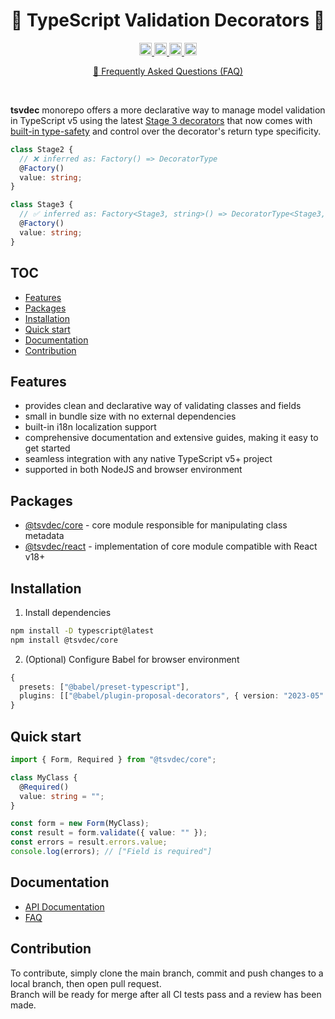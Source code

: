 <h1 align="center">🚀 TypeScript Validation Decorators 🚀</h1>

<p align="center">
 <a href="https://npmcharts.com/compare/typescript-decorator-validation?minimal=true">
  <img alt="Downloads per month" src="https://img.shields.io/npm/dm/@tsvdec/core" height="20"/>
 </a>
 <a href="https://www.npmjs.com/package/typescript-decorator-validation">
  <img alt="NPM Version" src="https://img.shields.io/npm/v/@tsvdec/core.svg" height="20"/>
 </a>
 <a href="https://github.com/brunotot/typescript-decorator-validation/graphs/commit-activity">
  <img alt="Maintained" src="https://img.shields.io/badge/Maintained%3F-yes-green.svg" height="20"/>
 </a>
 <a href="https://github.com/brunotot/typescript-decorator-validation/actions/workflows/tests.yml">
  <img alt="Tests" src="https://github.com/brunotot/typescript-decorator-validation/actions/workflows/tests.yml/badge.svg" height="20"/>
 </a>
</p>

<p align="center">
  <a href="https://github.com/brunotot/typescript-decorator-validation/blob/main/markdown/FAQ.md#@tsvdec/core">
    🔎 Frequently Asked Questions (FAQ)
  </a>
</p>

<br /> 

**tsvdec** monorepo offers a more declarative way to manage model validation in TypeScript v5 using the latest [Stage 3 decorators](https://www.typescriptlang.org/docs/handbook/release-notes/typescript-5-0.html#decorators) that now comes with [built-in type-safety](https://www.typescriptlang.org/docs/handbook/release-notes/typescript-5-0.html#writing-well-typed-decorators) and control over the decorator's return type specificity.

```ts
class Stage2 {
  // ❌ inferred as: Factory() => DecoratorType
  @Factory()
  value: string;
}

class Stage3 {
  // ✅ inferred as: Factory<Stage3, string>() => DecoratorType<Stage3, string>
  @Factory()
  value: string;
}
```

## TOC

- [Features](#features)
- [Packages](#packages)
- [Installation](#installation)
- [Quick start](#quick-start)
- [Documentation](#documentation)
- [Contribution](#contribution)

## Features

- provides clean and declarative way of validating classes and fields
- small in bundle size with no external dependencies
- built-in i18n localization support
- comprehensive documentation and extensive guides, making it easy to get started
- seamless integration with any native TypeScript v5+ project
- supported in both NodeJS and browser environment

## Packages

- [@tsvdec/core](https://github.com/brunotot/tsvdec/tree/main/packages/core#readme) - core module responsible for manipulating class metadata
- [@tsvdec/react](https://github.com/brunotot/tsvdec/tree/main/packages/react#readme) -  implementation of core module compatible with React v18+

## Installation

1. Install dependencies

```bash
npm install -D typescript@latest
npm install @tsvdec/core
```

2. (Optional) Configure Babel for browser environment

```ts
{
  presets: ["@babel/preset-typescript"],
  plugins: [["@babel/plugin-proposal-decorators", { version: "2023-05" }]],
}
```

## Quick start

```ts
import { Form, Required } from "@tsvdec/core";

class MyClass {
  @Required()
  value: string = "";
}

const form = new Form(MyClass);
const result = form.validate({ value: "" });
const errors = result.errors.value;
console.log(errors); // ["Field is required"]
```

## Documentation

- [API Documentation](https://brunotot.github.io/tsvdec/index.html)
- [FAQ](https://github.com/brunotot/typescript-decorator-validation/blob/main/markdown/FAQ.md#@tsvdec/core)

## Contribution

To contribute, simply clone the main branch, commit and push changes to a local branch, then open pull request.</br>
Branch will be ready for merge after all CI tests pass and a review has been made.

[comment]: # "### Comparison against similar solutions"
[comment]: #
[comment]: # "| Criteria          | tdv-monorepo | Yup    | React Hook Form | Validator.js | Formik |"
[comment]: # "| ----------------- | ------------ | ------ | --------------- | ------------ | ------ |"
[comment]: # "| Type Safety       | ✅           | ❌     | 🟡[^1]          | ❌           | ❌     |"
[comment]: # "| Syntax            | ✅           | ❌     | ✅[^2]          | ❌           | ❌     |"
[comment]: # "| Learning Curve    | ✅           | 🟡[^3] | 🟡[^4]          | 🟡[^5]       | 🟡[^6] |"
[comment]: # "| Custom Validators | ✅           | 🟡[^7] | ✅              | 🟡[^8]       | 🟡[^9] |"
[comment]: #
[comment]: # "- ✅: Fully supported and easy-to-use"
[comment]: # "- ❌: Not supported"
[comment]: # "- 🟡: Partial support"
[comment]: #
[comment]: # "[^1]: React Hook Form has good TypeScript support but doesn't integrate as seamlessly as `tdv-monorepo`."
[comment]: # "[^2]: React Hook Form uses hooks, which are easy to use but different from native TypeScript decorators."
[comment]: # "[^3]: Yup requires learning its custom object schema, adding to the learning curve."
[comment]: # "[^4]: React Hook Form requires understanding of hooks, adding a slight learning curve."
[comment]: # "[^5]: Validator.js requires learning their API, which can be cumbersome."
[comment]: # "[^6]: Formik has its own ecosystem, making the learning curve steeper."
[comment]: # "[^7]: Yup allows for custom validation but within the confines of its own schema."
[comment]: # "[^8]: Validator.js allows for some customization but it's not straightforward."
[comment]: # "[^9]: Formik allows for custom validation but within its own framework."
